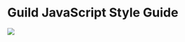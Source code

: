 # Guild JavaScript Style Guide

![](https://www.w3devcampus.com/wp-content/uploads/logoAndOther/logo_JavaScript.png)
